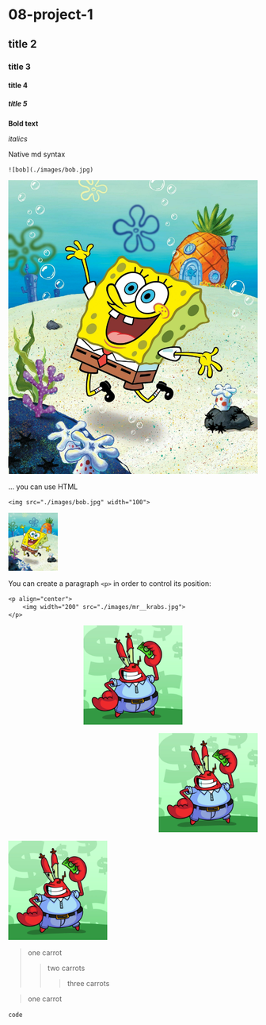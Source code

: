 # 08-project-1

## title 2

### title 3

#### title 4

##### title 5


**Bold text**

*italics*

Native md syntax
```
![bob](./images/bob.jpg)
```


![bob](./images/bob.jpg)


... you can use HTML

```
<img src="./images/bob.jpg" width="100">
```

<img src="./images/bob.jpg" width="100">

You can create a paragraph `<p>` in order to control its position:
```
<p align="center">
    <img width="200" src="./images/mr__krabs.jpg">
</p>
```

<p align="center">
    <img width="200" src="./images/mr__krabs.jpg">
</p>

<p align="right">
    <img width="200" src="./images/mr__krabs.jpg">
</p>

<p align="left">
    <img width="200" src="./images/mr__krabs.jpg">
</p>


> one carrot
>> two carrots
>>> three carrots

> one carrot

```code```
